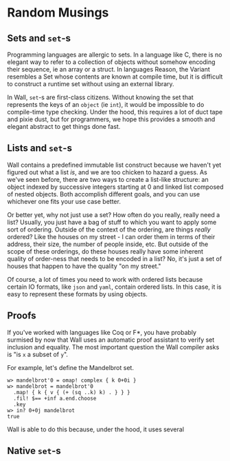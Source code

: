 # Random Musings

## Sets and `set`-s

Programming languages are allergic to sets.  In a language like C, there is no elegant way to refer to a collection of objects without somehow encoding their sequence, ie an array or a struct.  In languages Reason, the Variant resembles a Set whose contents are known at compile time, but it is difficult to construct a runtime set without using an external library.

In Wall, `set`-s are first-class citizens. Without knowing the set that represents the keys of an `object` (ie `int`), it would be impossible to do compile-time type checking.  Under the hood, this requires a lot of duct tape and pixie dust, but for programmers, we hope this provides a smooth and elegant abstract to get things done fast.

## Lists and `set`-s

Wall contains a predefined immutable list construct because we haven't yet figured out what a list *is*, and we are too chicken to hazard a guess.  As we've seen before, there are two ways to create a list-like structure: an object indexed by successive integers starting at 0 and linked list composed of nested objects.  Both accomplish different goals, and you can use whichever one fits your use case better.

Or better yet, why not just use a set?  How often do you really, really need a list?  Usually, you just have a bag of stuff to which you want to apply some sort of ordering.  Outside of the context of the ordering, are things *really* ordered?  Like the houses on my street - I can order them in terms of their address, their size, the number of people inside, etc.  But outside of the scope of these orderings, do these houses really have some inherent quality of order-ness that needs to be encoded in a list?  No, it's just a set of houses that happen to have the quality "on my street."

Of course, a lot of times you need to work with ordered lists because certain IO formats, like `json` and `yaml`, contain ordered lists.  In this case, it is easy to represent these formats by using objects.

## Proofs

If you've worked with languages like Coq or F*, you have probably surmised by now that Wall uses an automatic proof assistant to verify set inclusion and equality.
The most important question the Wall compiler asks is "is `x` a subset of `y`".

For example, let's define the Mandelbrot set.

```
w> mandelbrot'0 = omap! complex { k 0+0i }
w> mandelbrot = mandelbrot'0
  .map! { k { v { (+ (sq ..k) k) . } } }
  .fil! $== +inf a.end.choose
  .key
w> in? 0+0j mandelbrot
true
```
Wall is able to do this because, under the hood, it uses several

## Native `set`-s